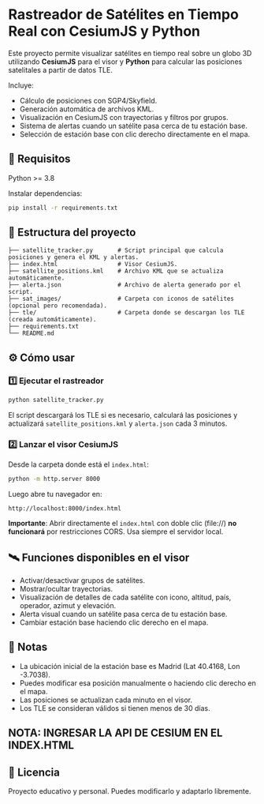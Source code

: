 # Rastreador de Satélites en Tiempo Real con CesiumJS y Python

Este proyecto permite visualizar satélites en tiempo real sobre un globo 3D utilizando **CesiumJS** para el visor y **Python** para calcular las posiciones satelitales a partir de datos TLE.

Incluye:
- Cálculo de posiciones con SGP4/Skyfield.
- Generación automática de archivos KML.
- Visualización en CesiumJS con trayectorias y filtros por grupos.
- Sistema de alertas cuando un satélite pasa cerca de tu estación base.
- Selección de estación base con clic derecho directamente en el mapa.

## 🚀 Requisitos

Python >= 3.8

Instalar dependencias:

```bash
pip install -r requirements.txt
```

## 📂 Estructura del proyecto

```plaintext
├── satellite_tracker.py       # Script principal que calcula posiciones y genera el KML y alertas.
├── index.html                 # Visor CesiumJS.
├── satellite_positions.kml    # Archivo KML que se actualiza automáticamente.
├── alerta.json                # Archivo de alerta generado por el script.
├── sat_images/                # Carpeta con iconos de satélites (opcional pero recomendada).
├── tle/                       # Carpeta donde se descargan los TLE (creada automáticamente).
├── requirements.txt
└── README.md
```

## ⚙ Cómo usar

### 1️⃣ Ejecutar el rastreador

```bash
python satellite_tracker.py
```

El script descargará los TLE si es necesario, calculará las posiciones y actualizará `satellite_positions.kml` y `alerta.json` cada 3 minutos.

### 2️⃣ Lanzar el visor CesiumJS

Desde la carpeta donde está el `index.html`:

```bash
python -m http.server 8000
```

Luego abre tu navegador en:

```
http://localhost:8000/index.html
```

**Importante**: Abrir directamente el `index.html` con doble clic (file://) **no funcionará** por restricciones CORS. Usa siempre el servidor local.

## 🛰 Funciones disponibles en el visor

- Activar/desactivar grupos de satélites.
- Mostrar/ocultar trayectorias.
- Visualización de detalles de cada satélite con icono, altitud, país, operador, azimut y elevación.
- Alerta visual cuando un satélite pasa cerca de tu estación base.
- Cambiar estación base haciendo clic derecho en el mapa.

## 📝 Notas

- La ubicación inicial de la estación base es Madrid (Lat 40.4168, Lon -3.7038).
- Puedes modificar esa posición manualmente o haciendo clic derecho en el mapa.
- Las posiciones se actualizan cada minuto en el visor.
- Los TLE se consideran válidos si tienen menos de 30 días.

## NOTA: INGRESAR LA API DE CESIUM EN EL INDEX.HTML 

## 📄 Licencia

Proyecto educativo y personal. Puedes modificarlo y adaptarlo libremente.


